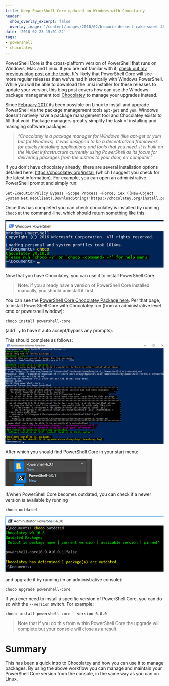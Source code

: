 ```yaml
---
title: Keep PowerShell Core updated on Windows with Chocolatey
header:
  show_overlay_excerpt: false
  overlay_image: "/content/images/2018/02/brownie-dessert-cake-sweet-45202.jpeg"
date: '2018-02-28 15:01:22'
tags:
- powershell
- chocolatey
---
```

PowerShell Core is the cross-platform version of PowerShell that runs on Windows, Mac and Linux. If you are not familar with it, [check out my previous blog post on the topic](http://wragg.io/powershell-core/). It's likely that PowerShell Core will see more regular releases than we've had historically with Windows PowerShell. While you will be able to download the .msi installer for these releases to update your version, this blog post covers how can use the Windows package management tool [Chocolatey](https://chocolatey.org) to manage your upgrades instead.

Since [February 2017](https://blogs.msdn.microsoft.com/powershell/2017/02/01/installing-latest-powershell-core-6-0-release-on-linux-just-got-easier/) its been possible on Linux to install and upgrade PowerShell via the package management tools `apt-get` and `yum`. Windows doesn't natively have a package management tool and Chocolatey exists to fill that void. Package managers greatly simplify the task of installing and managing software packages.

> *"Chocolatey is a package manager for Windows (like apt-get or yum but for Windows). It was designed to be a decentralized framework for quickly installing applications and tools that you need. It is built on the NuGet infrastructure currently using PowerShell as its focus for delivering packages from the distros to your door, err computer."*

If you don't have chocolatey already, there are several installation options detailed here: https://chocolatey.org/install (which I suggest you check for the latest information). For example, you can open an administrative PowerShell prompt and simply run:
```
Set-ExecutionPolicy Bypass -Scope Process -Force; iex ((New-Object System.Net.WebClient).DownloadString('https://chocolatey.org/install.ps1'))
```
Once this has completed you can check chocolatey is installed by running `choco` at the command-line, which should return something like this:

![](/content/images/2018/02/Check-Chocolatey-Is-Installed.png)

Now that you have Chocolatey, you can use it to install PowerShell Core.

> Note: if you already have a version of PowerShell Core installed manually, you should uninstall it first.

You can see the [PowerShell Core Chocolatey Package here](https://chocolatey.org/packages/powershell-core). Per that page, to install PowerShell Core with Chocolatey run (from an administrative level cmd or powershell window):
```
choco install powershell-core
```
(add `-y` to have it auto accept/bypass any prompts).

This should complete as follows:
![Chocolatey installation of PowerShell Core](/content/images/2018/02/Chocolatey-install-powershell-core.png)

After which you should find PowerShell Core in your start menu:

![PowerShell Core in Start Menu](/content/images/2018/02/PowerShell-Core-Startmenu.png)

If/when PowerShell Core becomes outdated, you can check if a newer version is available by running
```
choco outdated
```
![Checking if PowerShell Core is outdated with Chocolatey](/content/images/2018/02/choco-outdated-powershell-core.png)

and upgrade it by running (in an administrative console):
```
choco upgrade powershell-core
```
If you ever need to install a specific version of PowerShell Core, you can do so with the `--version` switch. For example:
```
choco install powershell-core --version 6.0.0
```
> Note that if you do this from within PowerShell Core the upgrade will complete but your console will close as a result.

# Summary

This has been a quick intro to Chocolatey and how you can use it to manage packages. By using the above workflow you can manage and maintain your PowerShell Core version from the console, in the same way as you can on Linux.